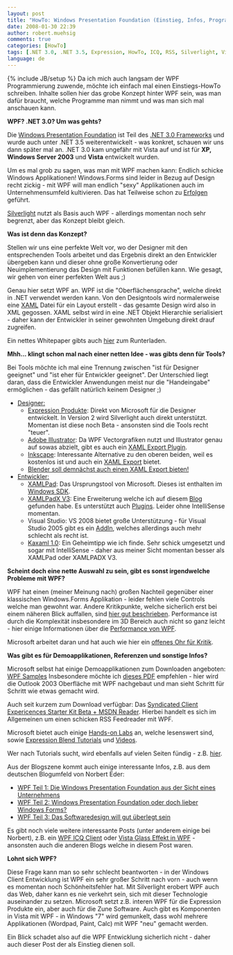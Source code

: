 ```yaml
---
layout: post
title: "HowTo: Windows Presentation Foundation (Einstieg, Infos, Programme, Überblick)"
date: 2008-01-30 22:39
author: robert.muehsig
comments: true
categories: [HowTo]
tags: [.NET 3.0, .NET 3.5, Expression, HowTo, ICQ, RSS, Silverlight, Vista, WPF]
language: de
---
```

{% include JB/setup %}
Da ich mich auch langsam der WPF Programmierung zuwende, möchte ich einfach mal einen Einstiegs-HowTo schreiben. Inhalte sollen hier das grobe Konzept hinter WPF sein, was man dafür braucht, welche Programme man nimmt und was man sich mal anschauen kann.

<strong>WPF? .NET 3.0? Um was gehts?</strong>

Die <a href="http://de.wikipedia.org/wiki/Windows_Presentation_Foundation" target="_blank">Windows Presentation Foundation</a> ist Teil des <a href="http://de.wikipedia.org/wiki/.NET_Framework_3.0#.NET_3.0_und_Vista" target="_blank">.NET 3.0 Frameworks</a> und wurde auch unter .NET 3.5 weiterentwickelt - was konkret, schauen wir uns dann später mal an. .NET 3.0 kam ungefähr mit Vista auf und ist für <strong>XP, Windows Server 2003</strong> und <strong>Vista</strong> entwickelt wurden.

Um es mal grob zu sagen, was man mit WPF machen kann: Endlich schicke Windows Applikationen! Windows.Forms sind leider in Bezug auf Design recht zickig - mit WPF will man endlich "sexy" Applikationen auch im Unternehmensumfeld kultivieren. Das hat Teilweise schon zu <a href="http://www.istartedsomething.com/20080109/frog-design-wpf-sexy-enterprise-software/" target="_blank">Erfolgen</a> geführt.

<a href="http://de.wikipedia.org/wiki/Silverlight" target="_blank">Silverlight</a> nutzt als Basis auch WPF - allerdings momentan noch sehr begrenzt, aber das Konzept bleibt gleich.

<strong>Was ist denn das Konzept?</strong>

Stellen wir uns eine perfekte Welt vor, wo der Designer mit den entsprechenden Tools arbeitet und das Ergebnis direkt an den Entwickler übergeben kann und dieser ohne große Konvertierung oder Neuimplementierung das Design mit Funktionen befüllen kann. Wie gesagt, wir gehen von einer perfekten Welt aus ;)

Genau hier setzt WPF an. WPF ist die "Oberflächensprache", welche direkt in .NET verwendet werden kann. Von den Designtools wird normalerweise eine <a href="http://de.wikipedia.org/wiki/XAML" target="_blank">XAML</a> Datei für ein Layout erstellt - das gesamte Design wird also in XML gegossen.
XAML selbst wird in eine .NET Objekt Hierarchie serialisiert - daher kann der Entwickler in seiner gewohnten Umgebung direkt drauf zugreifen.

Ein nettes Whitepaper gibts auch <a href="http://blogs.msdn.com/steffenr/archive/2007/12/19/whitepaper-xaml-wpf-und-den-neuen-design-workflow-verstehen.aspx" target="_blank">hier</a> zum Runterladen.

<strong>Mhh... klingt schon mal nach einer netten Idee - was gibts denn für Tools?</strong>

Bei Tools möchte ich mal eine Trennung zwischen "ist für Designer geeignet" und "ist eher für Entwickler geeignet". Der Unterschied liegt daran, dass die Entwickler Anwendungen meist nur die "Handeingabe" ermöglichen - das gefällt natürlich keinem Designer ;)
<ul>
	<li><u>Designer:</u>
<ul>
	<li><a href="http://www.microsoft.com/expression/" target="_blank">Expression Produkte</a>: Direkt von Microsoft für die Designer entwickelt. In Version 2 wird Silverlight auch direkt unterstützt. Momentan ist diese noch Beta - ansonsten sind die Tools recht "teuer".</li>
	<li><a href="http://www.adobe.com/products/illustrator/" target="_blank">Adobe Illustrator</a>: Da WPF Vectorgrafiken nutzt und Illustrator genau auf sowas abzielt, gibt es auch ein <a href="http://www.mikeswanson.com/xamlexport/" target="_blank">XAML Export Plugin</a>.</li>
	<li><a href="http://www.inkscape.org/" target="_blank">Inkscape</a>: Interessante Alternative zu den oberen beiden, weil es kostenlos ist und auch ein <a href="http://weblogs.asp.net/jgalloway/archive/2008/01/10/inkscape-to-support-xaml-export.aspx" target="_blank">XAML Export</a> bietet.</li>
	<li><a href="http://blogs.msdn.com/wpf3d/archive/2008/01/28/blender-to-xaml-exporter-updated.aspx" target="_blank">Blender soll demnächst auch einen XAML Export bieten!</a></li>
</ul>
</li>
	<li><u>Entwickler:</u>
<ul>
	<li><a href="http://msdn2.microsoft.com/en-us/library/ms742398.aspx" target="_blank">XAMLPad</a>: Das Ursprungstool von Microsoft. Dieses ist enthalten im <a href="http://www.microsoft.com/downloads/details.aspx?familyid=C2B1E300-F358-4523-B479-F53D234CDCCF&amp;displaylang=en" target="_blank">Windows SDK</a>.</li>
	<li><a href="http://blogs.msdn.com/llobo/archive/2007/12/22/xamlpadx-v3-0.aspx" target="_blank">XAMLPadX V3</a>: Eine Erweiterung welche ich auf diesem <a href="http://blogs.msdn.com/llobo/default.aspx" target="_blank">Blog</a> gefunden habe. Es unterstützt auch <a href="http://blogs.msdn.com/llobo/archive/2007/12/26/creating-addins-for-xamlpadx.aspx" target="_blank">Plugins</a>. Leider ohne IntelliSense momentan.</li>
	<li>Visual Studio: VS 2008 bietet große Unterstützung - für Visual Studio 2005 gibt es ein <a href="{{BASE_PATH}}/2007/10/30/howto-visual-studio-2005-fr-net-30-wpf-wcf-wf-rsten/" target="_blank">AddIn</a>, welches allerdings auch mehr schlecht als recht ist.</li>
	<li><a href="http://notstatic.com/archives/121" target="_blank">Kaxaml 1.0</a>: Ein Geheimtipp wie ich finde. Sehr schick umgesetzt und sogar mit IntelliSense - daher aus meiner Sicht momentan besser als XAMLPad oder XAMLPADX V3.</li>
</ul>
</li>
</ul>
<strong>Scheint doch eine nette Auswahl zu sein, gibt es sonst irgendwelche Probleme mit WPF?</strong>

WPF hat einen (meiner Meinung nach) großen Nachteil gegenüber einer klassischen Windows.Forms Applikation - leider fehlen viele Controls welche man gewohnt war. Andere Kritikpunkte, welche sicherlich erst bei einem näheren Blick auffallen, sind <a href="http://weblogs.asp.net/okloeten/archive/2007/12/22/5489157.aspx" target="_blank">hier gut beschrieben</a>. Performance ist durch die Komplexität insbesondere im 3D Bereich auch nicht so ganz leicht - hier einige Informationen über die <a href="http://weblogs.asp.net/okloeten/archive/2007/12/18/5467521.aspx" target="_blank">Performance von WPF</a>.

Microsoft arbeitet daran und hat auch wie hier ein <a href="http://blogs.msdn.com/llobo/archive/2008/01/30/want-some-wpf-improvements-features-tell-us.aspx" target="_blank">offenes Ohr für Kritik</a>.

<strong>Was gibt es für Demoapplikationen, Referenzen und sonstige Infos?</strong>

Microsoft selbst hat einige Demoapplikationen zum Downloaden angeboten: <a href="http://windowsclient.net/downloads/folders/wpfsamples/default.aspx" target="_blank">WPF Samples</a>
Insbesondere möchte ich <a href="http://www.00001001.ch/download/HOL/WPF/Outlook_HOL_WPF.pdf" target="_blank">dieses PDF</a> empfehlen - hier wird die Outlook 2003 Oberfläche mit WPF nachgebaut und man sieht Schritt für Schritt wie etwas gemacht wird.

Auch seit kurzem zum Download verfügbar: Das <a href="http://windowsclient.net/wpf/starter-kits/sce.aspx" target="_blank">Syndicated Client Expericences Starter Kit Beta + MSDN Reader</a>. Hierbei handelt es sich im Allgemeinen um einen schicken RSS Feedreader mit WPF.

Microsoft bietet auch einige <a href="http://windowsclient.net/downloads/folders/hands-on-labs/default.aspx" target="_blank">Hands-on Labs</a> an, welche lesenswert sind, sowie <a href="http://www.microsoft.com/expression/kc/resources.aspx?product=blend&amp;type=selfstudy" target="_blank">Expression Blend Tutorials</a> und <a href="http://www.microsoft.com/expression/kc/resources.aspx?product=blend&amp;type=video" target="_blank">Videos</a>.

Wer nach Tutorials sucht, wird ebenfalls auf vielen Seiten fündig - z.B. <a href="http://www.tutorials.de/forum/net-tutorials/248017-windows-presentation-foundation-teil-1-einfuehrung.html">hier</a>.

Aus der Blogszene kommt auch einige interessante Infos, z.B. aus dem deutschen Blogumfeld von Norbert Eder:
<ul>
	<li><a href="http://blog.norberteder.com/index.php?entry=entry071001-201438" target="_blank">WPF Teil 1: Die Windows Presentation Foundation aus der Sicht eines Unternehmens</a></li>
	<li><a href="http://blog.norberteder.com/index.php?entry=entry071024-092559" target="_blank">WPF Teil 2: Windows Presentation Foundation oder doch lieber Windows Forms?</a></li>
	<li><a href="http://blog.norberteder.com/index.php?entry=entry080102-202416" target="_blank">WPF Teil 3: Das Softwaredesign will gut überlegt sein</a></li>
</ul>
Es gibt noch viele weitere interessante Posts (unter anderem einige bei Norbert), z.B. ein <a href="http://vb-magazin.de/forums/blogs/janm/archive/2007/12/27/14373.aspx" target="_blank">WPF ICQ Client</a> oder <a href="{{BASE_PATH}}/2008/01/17/howto-wpf-windows-mit-dem-vista-glass-effekt-ausstatten/" target="_blank">Vista Glass Effekt in WPF</a> - ansonsten auch die anderen Blogs welche in diesem Post waren.

<strong>Lohnt sich WPF?</strong>

Diese Frage kann man so sehr schlecht beantworten - in der Windows Client Entwicklung ist WPF ein sehr großer Schritt nach vorn - auch wenn es momentan noch Schönheitsfehler hat. Mit Silverlight erobert WPF auch das Web, daher kann es nie verkehrt sein, sich mit dieser Technologie auseinander zu setzen. Microsoft setzt z.B. interen WPF für die Expression Produkte ein, aber auch für die Zune Software. Auch gibt es Komponenten in Vista mit WPF - in Windows "7" wird gemunkelt, dass wohl mehrere Applikationen (Wordpad, Paint, Calc) mit WPF "neu" gemacht werden.

Ein Blick schadet also auf die WPF Entwicklung sicherlich nicht - daher auch dieser Post der als Einstieg dienen soll.
